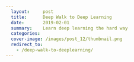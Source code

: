 ```yaml
---
  layout:     post
  title:      Deep Walk to Deep Learning
  date:       2019-02-01
  summary:    Learn deep learning the hard way
  categories: 
  cover-image: /images/post_12/thumbnail.png
  redirect_to: 
    - /deep-walk-to-deeplearning/
---
```

